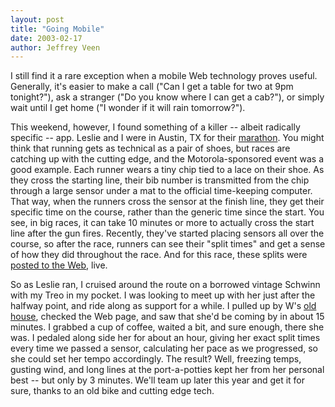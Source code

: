 ```yaml
--- 
layout: post
title: "Going Mobile"
date: 2003-02-17
author: Jeffrey Veen
---
```

I still find it a rare exception when a mobile Web technology proves useful. Generally, it's easier to make a call ("Can I get a table for two at 9pm tonight?"), ask a stranger ("Do you know where I can get a cab?"), or simply wait until I get home ("I wonder if it will rain tomorrow?").

This weekend, however, I found something of a killer -- albeit radically specific -- app. Leslie and I were in Austin, TX for their <a href="http://www.motorolamarathon.com">marathon</a>. You might think that running gets as technical as a pair of shoes, but races are catching up with the cutting edge, and the Motorola-sponsored event was a good example. Each runner wears a tiny chip tied to a lace on their shoe. As they cross the starting line, their bib number is transmitted from the chip through a large sensor under a mat to the official time-keeping computer. That way, when the runners cross the sensor at the finish line, they get their specific time on the course, rather than the generic time since the start. You see, in big races, it can take 10 minutes or more to actually cross the start line after the gun fires. Recently, they've started placing sensors all over the course, so after the race, runners can see their "split times" and get a sense of how they did throughout the race. And for this race, these splits were <a href="http://results.doitsports.com/motorola/quick.adp?bib=4630">posted to the Web</a>, live.

So as Leslie ran, I cruised around the route on a borrowed vintage Schwinn with my Treo in my pocket. I was looking to meet up with her just after the halfway point, and ride along as support for a while. I pulled up by W's <a href="http://www.texasbob.com/travel/tbt_capitol.html">old house</a>, checked the Web page, and saw that she'd be coming by in about 15 minutes. I grabbed a cup of coffee, waited a bit, and sure enough, there she was. I pedaled along side her for about an hour, giving her exact split times every time we passed a sensor, calculating her pace as we progressed, so she could set her tempo accordingly. The result? Well, freezing temps, gusting wind, and long lines at the port-a-potties kept her from her personal best -- but only by 3 minutes. We'll team up later this year and get it for sure, thanks to an old bike and cutting edge tech.
&#8203;